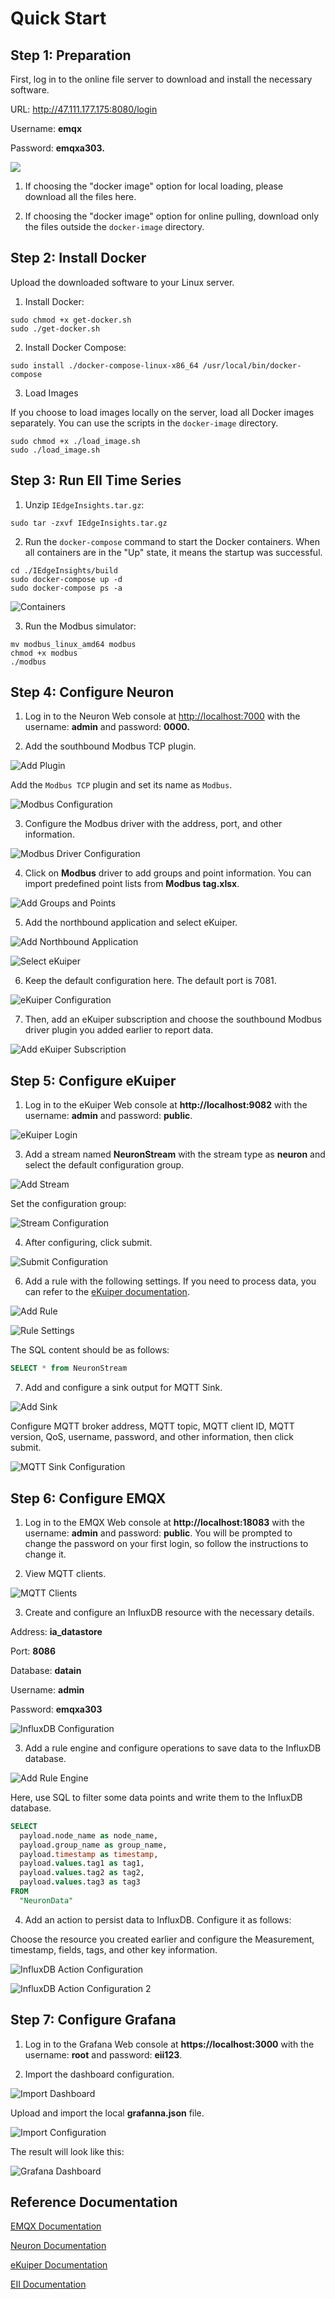 # Quick Start

## Step 1: Preparation

First, log in to the online file server to download and install the necessary software.

URL: http://47.111.177.175:8080/login

Username: **emqx**

Password: **emqxa303.**

![](../img/2.png)

1. If choosing the "docker image" option for local loading, please download all the files here.

2. If choosing the "docker image" option for online pulling, download only the files outside the `docker-image` directory.

## Step 2: Install Docker

Upload the downloaded software to your Linux server.

1. Install Docker:

```shell
sudo chmod +x get-docker.sh
sudo ./get-docker.sh
```

2. Install Docker Compose:

```shell
sudo install ./docker-compose-linux-x86_64 /usr/local/bin/docker-compose
```

3. Load Images

If you choose to load images locally on the server, load all Docker images separately. You can use the scripts in the `docker-image` directory.

```shell
sudo chmod +x ./load_image.sh
sudo ./load_image.sh
```

## Step 3: Run EII Time Series

1. Unzip `IEdgeInsights.tar.gz`:

```shell
sudo tar -zxvf IEdgeInsights.tar.gz
```

2. Run the `docker-compose` command to start the Docker containers. When all containers are in the "Up" state, it means the startup was successful.

```shell
cd ./IEdgeInsights/build
sudo docker-compose up -d
sudo docker-compose ps -a
```

![Containers](../img/3.png)

3. Run the Modbus simulator:

```shell
mv modbus_linux_amd64 modbus
chmod +x modbus
./modbus
```

## Step 4: Configure Neuron

1. Log in to the Neuron Web console at [http://localhost:7000](http://localhost:7000/) with the username: **admin** and password: **0000.**

2. Add the southbound Modbus TCP plugin.

![Add Plugin](../img/4.png)

   Add the `Modbus TCP` plugin and set its name as `Modbus`.

![Modbus Configuration](../img/5.png)

3. Configure the Modbus driver with the address, port, and other information.

![Modbus Driver Configuration](../img/6.png)

4. Click on **Modbus** driver to add groups and point information. You can import predefined point lists from **Modbus tag.xlsx**.

![Add Groups and Points](../img/7.png)

5. Add the northbound application and select eKuiper.

![Add Northbound Application](../img/8.png)

![Select eKuiper](../img/9.png)

6. Keep the default configuration here. The default port is 7081.

![eKuiper Configuration](../img/10.png)

7. Then, add an eKuiper subscription and choose the southbound Modbus driver plugin you added earlier to report data.

![Add eKuiper Subscription](../img/11.png)

## Step 5: Configure eKuiper

1. Log in to the eKuiper Web console at **http://localhost:9082** with the username: **admin** and password: **public**.

![eKuiper Login](../img/12.png)

3. Add a stream named **NeuronStream** with the stream type as **neuron** and select the default configuration group.

![Add Stream](../img/13.png)

Set the configuration group:

![Stream Configuration](../img/14.png)

4. After configuring, click submit.

![Submit Configuration](../img/15.png)

6. Add a rule with the following settings. If you need to process data, you can refer to the [eKuiper documentation](https://ekuiper.org/docs/zh/latest/).

![Add Rule](../img/16.png)

![Rule Settings](../img/17.png)

The SQL content should be as follows:

```sql
SELECT * from NeuronStream
```

7. Add and configure a sink output for MQTT Sink.

![Add Sink](../img/18.png)

Configure MQTT broker address, MQTT topic, MQTT client ID, MQTT version, QoS, username, password, and other information, then click submit.

![MQTT Sink Configuration](../img/19.png)

## Step 6: Configure EMQX

1. Log in to the EMQX Web console at **http://localhost:18083** with the username: **admin** and password: **public**. You will be prompted to change the password on your first login, so follow the instructions to change it.

2. View MQTT clients.

![MQTT Clients](../img/20.png)

3. Create and configure an InfluxDB resource with the necessary details.

Address: **ia_datastore**

Port: **8086**

Database: **datain**

Username: **admin**

Password: **emqxa303**

![InfluxDB Configuration](../img/21.png)

3. Add a rule engine and configure operations to save data to the InfluxDB database.

![Add Rule Engine](../img/22.png)

Here, use SQL to filter some data points and write them to the InfluxDB database.

```sql
SELECT
  payload.node_name as node_name,
  payload.group_name as group_name,
  payload.timestamp as timestamp,
  payload.values.tag1 as tag1,
  payload.values.tag2 as tag2,
  payload.values.tag3 as tag3
FROM
  "NeuronData"
```

4. Add an action to persist data to InfluxDB. Configure it as follows:

Choose the resource you created earlier and configure the Measurement, timestamp, fields, tags, and other key information.

![InfluxDB Action Configuration](../img/23.png)

![InfluxDB Action Configuration 2](../img/24.png)

## Step 7: Configure Grafana

1. Log in to the Grafana Web console at **https://localhost:3000** with the username: **root** and password: **eii123**.

2. Import the dashboard configuration.

![Import Dashboard](../img/25.png)

Upload and import the local **grafanna.json** file.

![Import Configuration](../img/26.png)

The result will look like this:

![Grafana Dashboard](../img/27.png)

## Reference Documentation

[EMQX Documentation](https://docs.emqx.com/zh/enterprise/v4.4/)

[Neuron Documentation](https://neugates.io/docs/zh/latest/)

[eKuiper Documentation](https://ekuiper.org/docs/zh/latest/)

[EII Documentation](https://eiidocs.intel.com/)

